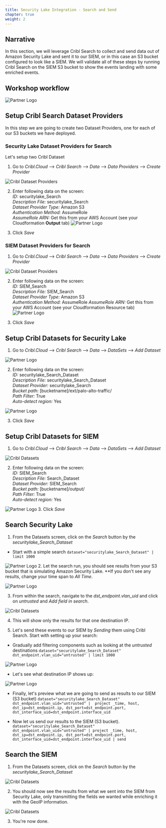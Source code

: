 ```yaml
---
title: Security Lake Integration - Search and Send
chapter: true
weight: 2
---
```


## Narrative

In this section, we will leverage Cribl Search to collect and send data out of Amazon Security Lake and sent it to our SIEM, or in this case an S3 bucket configured to look like a SIEM. We will validate all of these steps by running Cribl Search on the SIEM S3 bucket to show the events landing with some enriched events.

## Workshop workflow

![Partner Logo](/images/cribl23.png)

## Setup Cribl Search Dataset Providers
In this step we are going to create two Dataset Providers, one for each of our S3 buckets we have deployed. 

### Security Lake Dataset Providers for Search
Let's setup two Cribl Dataset
1. Go to *Cribl.Cloud* --> *Cribl Search* --> *Data* --> *Data Providers* --> *Create Provider*

![Cribl Dataset Providers](/images/cribl60.png)

2. Enter following data on the screen:<br/>
   *ID:* securitylake_Search <br/>
   *Description File:* securitylake_Search <br/>
   *Dataset Provider Type:* Amazon S3<br/>
   *Authentication Method:* AssumeRole <br/>
   *AssumeRole ARN:* Get this from your AWS Account (see your Cloudformation **Output** tab)
![Partner Logo](/images/cribl59.png)

3. Click *Save*

### SIEM Dataset Providers for Search

1. Go to *Cribl.Cloud* --> *Cribl Search* --> *Data* --> *Data Providers* --> *Create Provider*

![Cribl Dataset Providers](/images/cribl60.png)

2. Enter following data on the screen:<br/>
   *ID:* SIEM_Search <br/>
   *Description File:* SIEM_Search <br/>
   *Dataset Provider Type:* Amazon S3<br/>
   *Authentication Method:* AssumeRole
   *AssumeRole ARN:* Get this from your AWS Account (see your Cloudformation Resource tab)
![Partner Logo](/images/cribl39.png)

3. Click *Save*

## Setup Cribl Datasets for Security Lake
1. Go to *Cribl.Cloud* --> *Cribl Search* --> *Data* --> *DataSets* --> *Add Dataset*

![Partner Logo](/images/cribl61.png)

2. Enter following data on the screen: <br/>
   *ID:* securitylake_Search_Dataset <br/>
   *Description File:* securitylake_Search_Dataset<br/>
   *Dataset Provider:* securitylake_Search <br/>
   *Bucket path:* [bucketname]/ext/palo-alto-traffic/ <br/>
   *Path Filter:* True  <br/>
   *Auto-detect region:* Yes

   
![Partner Logo](/images/cribl40-1.png)

3. Click *Save*

## Setup Cribl Datasets for SIEM
1. Go to *Cribl.Cloud* --> *Cribl Search* --> *Data* --> *DataSets* --> *Add Dataset*

![Cribl Datasets](/images/cribl61.png)

2. Enter following data on the screen: <br/>
   *ID:* SIEM_Search <br/>
   *Description File:* Search_Dataset<br/>
   *Dataset Provider:* SIEM_Search <br/>
   *Bucket path:* [bucketname]/output/ <br/>
   *Path Filter:* True <br/>
   *Auto-detect region:* Yes

![Partner Logo](/images/cribl62.png)
3. Click *Save*

## Search Security Lake

1. From the Datasets screen, click on the *Search* button by the *securitylake_Search_Dataset*

* Start with a simple search 
`dataset="securitylake_Search_Dataset" | limit 1000`

![Partner Logo](/images/cribl63.png)
2. Let the search run, you should see results from your S3 bucket that is simulating Amazon Security Lake. **If you don't see any results, change your time span to *All Time*.

![Partner Logo](/images/cribl70.png)


3. From within the search, navigate to the *dst_endpoint.vlan_uid* and click on *untrusted* and *Add field in search*. 

![Cribl Datasets](/images/cribl65.png)

4. This will show only the results for that one destination IP.

5. Let's send these events to our SIEM by _Sending_ them using Cribl Search. Start with setting up your search: 

* Gradually add filtering components such as looking at the _untrusted_ destinations 
`dataset="securitylake_Search_Dataset" dst_endpoint.vlan_uid="untrusted" | limit 1000` 

![Partner Logo](/images/cribl69.png)

* Let's see what destination IP shows up: 

![Partner Logo](/images/cribl71.png)

* Finally, let's preview what we are going to send as results to our SIEM (S3 bucket)
`dataset="securitylake_Search_Dataset" dst_endpoint.vlan_uid="untrusted" |  project _time, host, dst_ip=dst_endpoint.ip, dst_port=dst_endpoint.port, dst_interface_uid=dst_endpoint.interface_uid`

* Now let us send our results to the SIEM (S3 bucket).
`dataset="securitylake_Search_Dataset" dst_endpoint.vlan_uid="untrusted" | project _time, host, dst_ip=dst_endpoint.ip, dst_port=dst_endpoint.port, dst_interface_uid=dst_endpoint.interface_uid | send`



## Search the SIEM

1. From the Datasets screen, click on the *Search* button by the *securitylake_Search_Dataset*

![Cribl Datasets](/images/cribl67.png)

2. You should now see the results from what we sent into the SIEM from Security Lake, only transmitting the fields we wanted while enriching it with the GeoIP information. 

![Cribl Datasets](/images/cribl68.png)

3. You're now done.